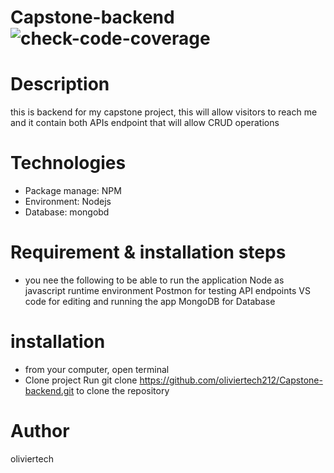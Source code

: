 # Capstone-backend ![check-code-coverage](https://img.shields.io/badge/code--coverage-89.25%25-green)

# Description

this is backend for my capstone project, this will allow visitors to reach me and
it contain both APIs endpoint that will allow CRUD operations

# Technologies

- Package manage: NPM
- Environment: Nodejs
- Database: mongobd

# Requirement & installation steps

- you nee the following to be able to run the application
  Node as javascript runtime environment
  Postmon for testing API endpoints
  VS code for editing and running the app
  MongoDB for Database

# installation

- from your computer, open terminal
- Clone project
  Run git clone https://github.com/oliviertech212/Capstone-backend.git to clone the repository

# Author

oliviertech
